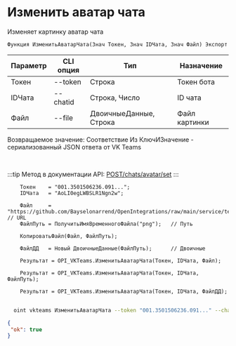 ﻿---
sidebar_position: 2
---

# Изменить аватар чата
 Изменяет картинку аватар чата



`Функция ИзменитьАватарЧата(Знач Токен, Знач IDЧата, Знач Файл) Экспорт`

  | Параметр | CLI опция | Тип | Назначение |
  |-|-|-|-|
  | Токен | --token | Строка | Токен бота |
  | IDЧата | --chatid | Строка, Число | ID чата |
  | Файл | --file | ДвоичныеДанные, Строка | Файл картинки |

  
  Возвращаемое значение:   Соответствие Из КлючИЗначение - сериализованный JSON ответа от VK Teams

<br/>

:::tip
Метод в документации API: [POST ​/chats​/avatar​/set](https://teams.vk.com/botapi/#/chats/post_chats_avatar_set)
:::
<br/>


```bsl title="Пример кода"
    Токен    = "001.3501506236.091...";
    IDЧата   = "AoLI0egLWBSLR1Ngn2w";

    Файл     = "https://github.com/Bayselonarrend/OpenIntegrations/raw/main/service/test_data/spy2.png";        // URL
    ФайлПуть = ПолучитьИмяВременногоФайла("png");   // Путь

    КопироватьФайл(Файл, ФайлПуть);

    ФайлДД   = Новый ДвоичныеДанные(ФайлПуть);      // Двоичные

    Результат = OPI_VKTeams.ИзменитьАватарЧата(Токен, IDЧата, Файл);

    Результат = OPI_VKTeams.ИзменитьАватарЧата(Токен, IDЧата, ФайлПуть);

    Результат = OPI_VKTeams.ИзменитьАватарЧата(Токен, IDЧата, ФайлДД);
```



```sh title="Пример команды CLI"
    
  oint vkteams ИзменитьАватарЧата --token "001.3501506236.091..." --chatid "AoLI0egLWBSLR1Ngn2w" --file "https://openintegrations.dev/test_data/spy2.png"

```

```json title="Результат"
{
 "ok": true
}
```
